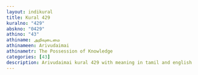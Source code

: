 ```yaml
---
layout: indikural
title: Kural 429
kuralno: "429"
abskno: "0429"
athino: "43"
athiname: அறிவுடைமை
athinameen: Arivudaimai
athinametr: The Possession of Knowledge
categories: [43]
description: Arivudaimai kural 429 with meaning in tamil and english 
---
```



